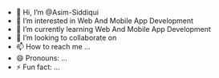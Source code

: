 - 👋 Hi, I’m @Asim-Siddiqui
- 👀 I’m interested in Web And Mobile App Development
- 🌱 I’m currently learning Web And Mobile App Development
- 💞️ I’m looking to collaborate on 
- 📫 How to reach me ...
- 😄 Pronouns: ...
- ⚡ Fun fact: ...

<!---
Asim-Siddiqui-code/Asim-Siddiqui-code is a ✨ special ✨ repository because its `README.md` (this file) appears on your GitHub profile.
You can click the Preview link to take a look at your changes.
--->
